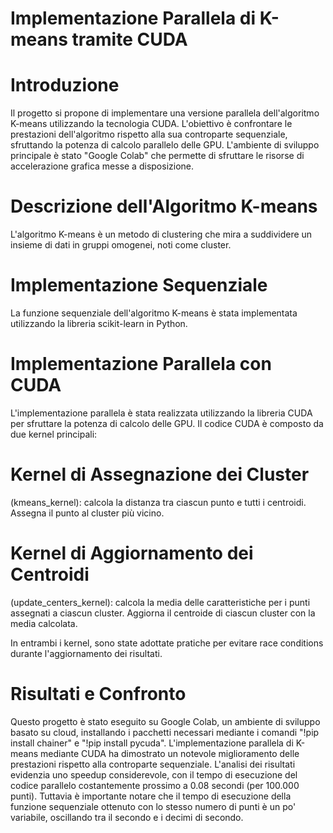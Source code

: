 # Implementazione Parallela di K-means tramite CUDA
# Introduzione
Il progetto si propone di implementare una versione parallela dell'algoritmo K-means utilizzando la tecnologia CUDA. L'obiettivo è confrontare le prestazioni dell'algoritmo rispetto alla sua controparte sequenziale, sfruttando la potenza di calcolo parallelo delle GPU. L'ambiente di sviluppo principale è stato "Google Colab" che permette di sfruttare le risorse di accelerazione grafica messe a disposizione.

# Descrizione dell'Algoritmo K-means
L'algoritmo K-means è un metodo di clustering che mira a suddividere un insieme di dati in gruppi omogenei, noti come cluster.

# Implementazione Sequenziale
La funzione sequenziale dell'algoritmo K-means è stata implementata utilizzando la libreria scikit-learn in Python.

# Implementazione Parallela con CUDA
L'implementazione parallela è stata realizzata utilizzando la libreria CUDA per sfruttare la potenza di calcolo delle GPU. Il codice CUDA è composto da due kernel principali:

# Kernel di Assegnazione dei Cluster 
(kmeans_kernel): calcola la distanza tra ciascun punto e tutti i centroidi.
Assegna il punto al cluster più vicino.

# Kernel di Aggiornamento dei Centroidi 
(update_centers_kernel): calcola la media delle caratteristiche per i punti assegnati a ciascun cluster.
Aggiorna il centroide di ciascun cluster con la media calcolata.

In entrambi i kernel, sono state adottate pratiche per evitare race conditions durante l'aggiornamento dei risultati.

# Risultati e Confronto
Questo progetto è stato eseguito su Google Colab, un ambiente di sviluppo basato su cloud, installando i pacchetti necessari mediante i comandi "!pip install chainer" e "!pip install pycuda".
L'implementazione parallela di K-means mediante CUDA ha dimostrato un notevole miglioramento delle prestazioni rispetto alla controparte sequenziale. L'analisi dei risultati evidenzia uno speedup considerevole, con il tempo di esecuzione del codice parallelo costantemente prossimo a 0.08 secondi (per 100.000 punti).
Tuttavia è importante notare che il tempo di esecuzione della funzione sequenziale ottenuto con lo stesso numero di punti è un po' variabile, oscillando tra il secondo e i decimi di secondo.


